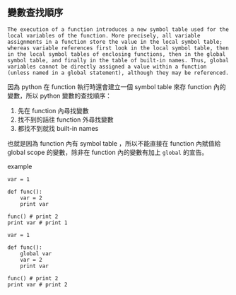 ## 變數查找順序

```
The execution of a function introduces a new symbol table used for the local variables of the function. More precisely, all variable assignments in a function store the value in the local symbol table; whereas variable references first look in the local symbol table, then in the local symbol tables of enclosing functions, then in the global symbol table, and finally in the table of built-in names. Thus, global variables cannot be directly assigned a value within a function (unless named in a global statement), although they may be referenced.
```

因為 python 在 function 執行時還會建立一個 symbol table 來存 function 內的變數，所以 python 變數的查找順序：

1. 先在 function 內尋找變數
2. 找不到的話往 function 外尋找變數
3. 都找不到就找 built-in names

也就是因為 function 內有 symbol table ，所以不能直接在 function 內賦值給 global scope 的變數，除非在 function 內的變數有加上 `global` 的宣告。

example

```
var = 1

def func():
    var = 2
    print var

func() # print 2
print var # print 1
```


```
var = 1

def func():
    global var
    var = 2
    print var

func() # print 2
print var # print 2
```
